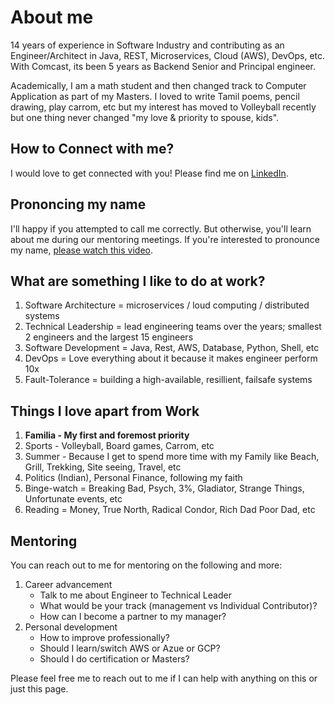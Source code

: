 # About me

14 years of experience in Software Industry and contributing as an Engineer/Architect in Java, REST, Microservices, Cloud (AWS), DevOps, etc. With Comcast, its been 5 years as Backend Senior and Principal engineer. 

Academically, I am a math student and then changed track to Computer Application as part of my Masters. I loved to write Tamil poems, pencil drawing, play carrom, etc but my interest has moved to Volleyball recently but one thing never changed "my love & priority to spouse, kids".


## How to Connect with me?

I would love to get connected with you! Please find me on [LinkedIn](https://www.linkedin.com/in/jhulfikarali/).


## Prononcing my name

I'll happy if you attempted to call me correctly. But otherwise, you'll learn about me during our mentoring meetings. If you're interested to pronounce my name, [please watch this video](https://www.youtube.com/watch?v=nEYqyKbXwxg).


## What are something I like to do at work?

1. Software Architecture = microservices / loud computing / distributed systems
1. Technical Leadership = lead engineering teams over the years; smallest 2 engineers and the largest 15 engineers
1. Software Development = Java, Rest, AWS, Database, Python, Shell, etc
1. DevOps = Love everything about it because it makes engineer perform 10x
1. Fault-Tolerance = building a high-available, resillient, failsafe systems

## Things I love apart from Work

1. **Familia - My first and foremost priority**
2. Sports - Volleyball, Board games, Carrom, etc
3. Summer - Because I get to spend more time with my Family like Beach, Grill, Trekking, Site seeing, Travel, etc
4. Politics (Indian), Personal Finance, following my faith
5. Binge-watch = Breaking Bad, Psych, 3%, Gladiator, Strange Things, Unfortunate events, etc
6. Reading = Money, True North, Radical Condor, Rich Dad Poor Dad, etc

## Mentoring

You can reach out to me for mentoring on the following and more:

1. Career advancement 
    - Talk to me about Engineer to Technical Leader
    - What would be your track (management vs Individual Contributor)?
    - How can I become a partner to my manager?
1. Personal development
    - How to improve professionally?
    - Should I learn/switch AWS or Azue or GCP?
    - Should I do certification or Masters?


Please feel free me to reach out to me if I can help with anything on this or just this page.

